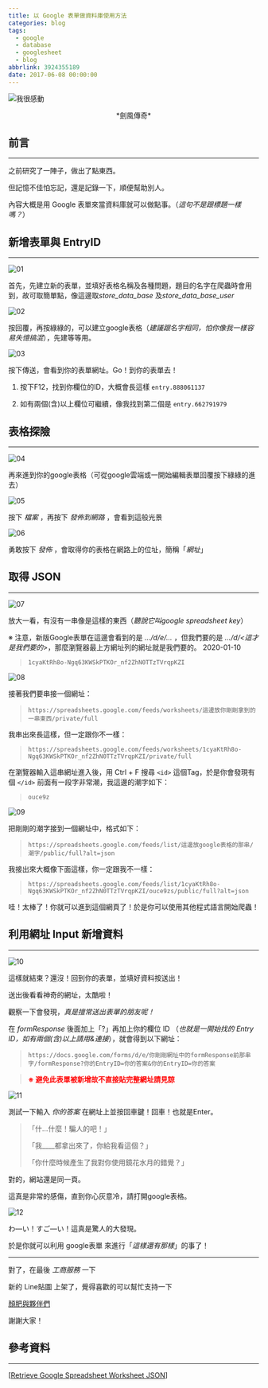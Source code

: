 ```yaml
---
title: 以 Google 表單做資料庫使用方法
categories: blog
tags:
  - google
  - database
  - googlesheet
  - blog
abbrlink: 3924355189
date: 2017-06-08 00:00:00
---
```


![我很感動](http://i.imgur.com/CHxfjRG.jpg)
<center>*劍風傳奇*</center>

## 前言
----------

之前研究了一陣子，做出了點東西。

但記憶不佳怕忘記，還是記錄一下，順便幫助別人。

內容大概是用 Google 表單來當資料庫就可以做點事。（*這句不是跟標題一樣嗎？*）

<!--more-->

## 新增表單與 EntryID
----------
![01](https://raw.githubusercontent.com/NatLee/BlogSource/master/Image/Google_Spreadsheet_Database/01.png)

首先，先建立新的表單，並填好表格名稱及各種問題，題目的名字在爬蟲時會用到，故可取簡單點，像這邊取*store_data_base* 及*store_data_base_user*

![02](https://raw.githubusercontent.com/NatLee/BlogSource/master/Image/Google_Spreadsheet_Database/02.png)


按回覆，再按綠綠的，可以建立google表格（*建議跟名字相同，怕你像我一樣容易失憶搞混*），先建等等用。

![03](https://raw.githubusercontent.com/NatLee/BlogSource/master/Image/Google_Spreadsheet_Database/03.png)

按下傳送，會看到你的表單網址。Go！到你的表單去！

  1. 按下F12，找到你欄位的ID，大概會長這樣 `entry.888061137`

  2. 如有兩個(含)以上欄位可繼續，像我找到第二個是 `entry.662791979`


## 表格探險

------


![04](https://raw.githubusercontent.com/NatLee/BlogSource/master/Image/Google_Spreadsheet_Database/04.png)


再來進到你的google表格（可從google雲端或一開始編輯表單回覆按下綠綠的進去）

![05](https://raw.githubusercontent.com/NatLee/BlogSource/master/Image/Google_Spreadsheet_Database/05.png)

按下 *檔案* ，再按下 *發佈到網路* ，會看到這般光景

![06](https://raw.githubusercontent.com/NatLee/BlogSource/master/Image/Google_Spreadsheet_Database/06.png)

勇敢按下 *發佈* ，會取得你的表格在網路上的位址，簡稱「*網址*」

## 取得 JSON

------



![07](https://raw.githubusercontent.com/NatLee/BlogSource/master/Image/Google_Spreadsheet_Database/07.png)

放大一看，有沒有一串像是這樣的東西（*聽說它叫google spreadsheet key*）

※ 注意，新版Google表單在這邊會看到的是 *.../d/e/...* ，但我們要的是 *.../d/<這才是我們要的>*，那麼瀏覽器最上方網址列的網址就是我們要的。 2020-01-10

> `1cyaKtRh8o-Ngq63KWSkPTKOr_nf2ZhN0TTzTVrqpKZI`

![08](https://raw.githubusercontent.com/NatLee/BlogSource/master/Image/Google_Spreadsheet_Database/08.png)

接著我們要串接一個網址：

> `https://spreadsheets.google.com/feeds/worksheets/這邊放你剛剛拿到的一串東西/private/full`

我串出來長這樣，但一定跟你不一樣：

> `https://spreadsheets.google.com/feeds/worksheets/1cyaKtRh8o-Ngq63KWSkPTKOr_nf2ZhN0TTzTVrqpKZI/private/full`

在瀏覽器輸入這串網址進入後，用 Ctrl + F 搜尋 `<id>` 這個Tag，於是你會發現有個 `</id>` 前面有一段字非常潮，我這邊的潮字如下：

> `ouce9z`

![09](https://raw.githubusercontent.com/NatLee/BlogSource/master/Image/Google_Spreadsheet_Database/09.png)

把剛剛的潮字接到一個網址中，格式如下：

> `https://spreadsheets.google.com/feeds/list/這邊放google表格的那串/潮字/public/full?alt=json`

我接出來大概像下面這樣，你一定跟我不一樣：

> `https://spreadsheets.google.com/feeds/list/1cyaKtRh8o-Ngq63KWSkPTKOr_nf2ZhN0TTzTVrqpKZI/ouce9zs/public/full?alt=json`

哇！太棒了！你就可以進到這個網頁了！於是你可以使用其他程式語言開始爬蟲！

## 利用網址 Input 新增資料

------



![10](https://raw.githubusercontent.com/NatLee/BlogSource/master/Image/Google_Spreadsheet_Database/10.png)

這樣就結束？還沒！回到你的表單，並填好資料按送出！

送出後看看神奇的網址，太酷啦！

觀察一下會發現，*真是擅常送出表單的朋友呢！*

在 *formResponse* 後面加上「?」再加上你的欄位 ID （*也就是一開始找的 Entry ID，如有兩個(含)以上請用&連接*），就會得到以下網址：

> `https://docs.google.com/forms/d/e/你剛剛網址中的formResponse前那串字/formResponse?你的EntryID=你的答案&你的EntryID=你的答案`

> **<font color="red">※ 避免此表單被新增故不直接貼完整網址請見諒</font>**

![11](https://raw.githubusercontent.com/NatLee/BlogSource/master/Image/Google_Spreadsheet_Database/11.png)

測試一下輸入 *你的答案* 在網址上並按回車鍵！回車！也就是Enter。

> 「什…什麼！騙人的吧！」
>
> 「我____都拿出來了，你給我看這個？」
>
> 「你什麼時候產生了我對你使用鏡花水月的錯覺？」

對的，網站還是同一頁。

這真是非常的感傷，直到你心灰意冷，請打開google表格。

![12](https://raw.githubusercontent.com/NatLee/BlogSource/master/Image/Google_Spreadsheet_Database/12.png)

わ―い！すご―い！這真是驚人的大發現。

於是你就可以利用 google表單 來進行「*這樣還有那樣*」的事了！

------

對了，在最後 *工商服務*  一下

新的 Line貼圖 上架了，覺得喜歡的可以幫忙支持一下

[顏肥與夥伴們](https://store.line.me/stickershop/product/1446286)

謝謝大家！



## 參考資料

------

[[Retrieve Google Spreadsheet Worksheet JSON](https://stackoverflow.com/questions/24531351/retrieve-google-spreadsheet-worksheet-json)]
